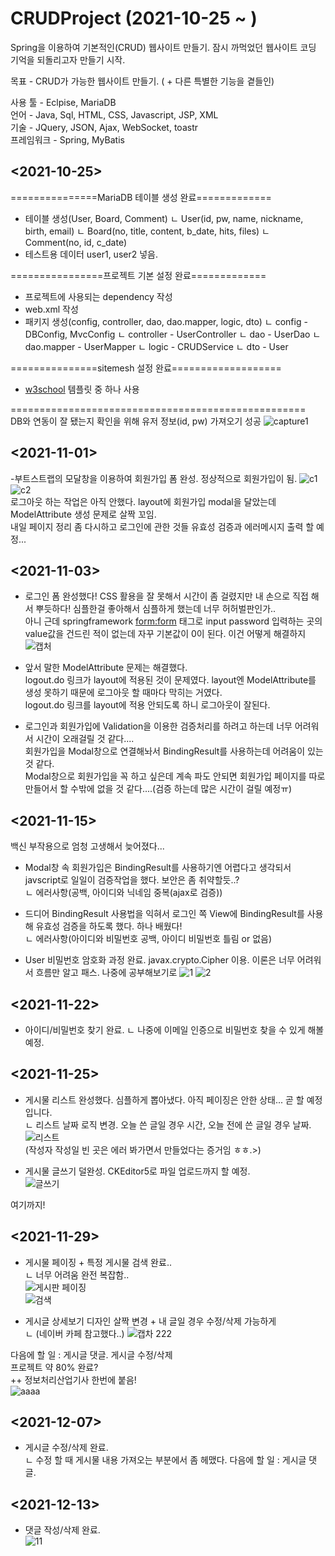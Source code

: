 # CRUDProject (2021-10-25 ~ )

Spring을 이용하여 기본적인(CRUD) 웹사이트 만들기.
잠시 까먹었던 웹사이트 코딩 기억을 되돌리고자 만들기 시작.

목표 - CRUD가 가능한 웹사이트 만들기. ( + 다른 특별한 기능을 곁들인)

사용 툴 - Eclpise, MariaDB   
언어 - Java, Sql, HTML, CSS, Javascript, JSP, XML   
기술 - JQuery, JSON, Ajax, WebSocket, toastr   
프레임워크 - Spring, MyBatis   

## **<2021-10-25>**
===============MariaDB 테이블 생성 완료=============

- 테이블 생성(User, Board, Comment)
      ㄴ User(id, pw, name, nickname, birth, email)
      ㄴ Board(no, title, content, b_date, hits, files)
      ㄴ Comment(no, id, c_date)
 - 테스트용 데이터 user1, user2 넣음.

================프로젝트 기본 설정 완료=============

- 프로젝트에 사용되는 dependency 작성
- web.xml 작성
- 패키지 생성(config, controller, dao, dao.mapper, logic, dto)
      ㄴ config - DBConfig, MvcConfig
      ㄴ controller - UserController
      ㄴ dao - UserDao
      ㄴ dao.mapper - UserMapper
      ㄴ logic - CRUDService
      ㄴ dto - User
      
===============sitemesh 설정 완료===================

- [w3school](https://www.w3schools.com/w3css/w3css_templates.asp) 템플릿 중 하나 사용

===================================================   
DB와 연동이 잘 됐는지 확인을 위해 유저 정보(id, pw) 가져오기 성공
![capture1](https://user-images.githubusercontent.com/82797084/138723003-ba43dcfc-df55-44dc-9e25-71cfc9c5c48a.PNG)

## **<2021-11-01>**
-부트스트랩의 모달창을 이용하여 회원가입 폼 완성. 정상적으로 회원가입이 됨.
![c1](https://user-images.githubusercontent.com/82797084/139650758-5035625c-1972-439d-8024-d1d249bb27f9.PNG)
![c2](https://user-images.githubusercontent.com/82797084/139650772-d37228e7-57f9-45a7-a9f4-9ae78b21deca.PNG)   
로그아웃 하는 작업은 아직 안했다. layout에 회원가입 modal을 달았는데 ModelAttribute 생성 문제로 살짝 꼬임.    
내일 페이지 정리 좀 다시하고 로그인에 관한 것들 유효성 검증과 에러메시지 출력 할 예정...

## **<2021-11-03>**    
- 로그인 폼 완성했다! CSS 활용을 잘 못해서 시간이 좀 걸렸지만 내 손으로 직접 해서 뿌듯하다!
      심플한걸 좋아해서 심플하게 했는데 너무 허허벌판인가..   
      아니 근데 springframework <form:form> 태그로 input password 입력하는 곳의 value값을 건드린 적이 없는데 자꾸 기본값이 0이 된다. 이건 어떻게 해결하지
![캡처](https://user-images.githubusercontent.com/82797084/140049757-fdd01558-bc46-4924-aeb0-2546d443a3ca.PNG)


- 앞서 말한 ModelAttribute 문제는 해결했다.    
      logout.do 링크가 layout에 적용된 것이 문제였다. layout엔 ModelAttribute를 생성 못하기 때문에 로그아웃 할 때마다 막히는 거였다.   
      logout.do 링크를 layout에 적용 안되도록 하니 로그아웃이 잘된다.   
         
- 로그인과 회원가입에 Validation을 이용한 검증처리를 하려고 하는데 너무 어려워서 시간이 오래걸릴 것 같다....   
      회원가입을 Modal창으로 연결해놔서 BindingResult를 사용하는데 어려움이 있는 것 같다.   
      Modal창으로 회원가입을 꼭 하고 싶은데 계속 파도 안되면 회원가입 페이지를 따로 만들어서 할 수밖에 없을 것 같다....(검증 하는데 많은 시간이 걸릴 예정ㅠ)

## **<2021-11-15>**   
백신 부작용으로 엄청 고생해서 늦어졌다...    

- Modal창 속 회원가입은 BindingResult를 사용하기엔 어렵다고 생각되서 javscript로 일일이 검증작업을 했다. 보안은 좀 취약할듯..?   
      ㄴ 에러사항(공백, 아이디와 닉네임 중복(ajax로 검증))   

- 드디어 BindingResult 사용법을 익혀서 로그인 쪽 View에 BindingResult를 사용해 유효성 검증을 하도록 했다. 하나 배웠다!   
      ㄴ 에러사항(아이디와 비밀번호 공백, 아이디 비밀번호 틀림 or 없음)   

- User 비밀번호 암호화 과정 완료. javax.crypto.Cipher 이용. 이론은 너무 어려워서 흐름만 알고 패스. 나중에 공부해보기로
![1](https://user-images.githubusercontent.com/82797084/141738503-afb6e525-d020-4bb0-bd13-b06eefaec5aa.PNG)
![2](https://user-images.githubusercontent.com/82797084/141738511-85251716-e98d-4c97-b730-73a7a11fe48e.PNG)


## **<2021-11-22>**   
- 아이디/비밀번호 찾기 완료.
      ㄴ 나중에 이메일 인증으로 비밀번호 찾을 수 있게 해볼 예정. 
      
## **<2021-11-25>**
- 게시물 리스트 완성했다. 심플하게 뽑아냈다. 아직 페이징은 안한 상태... 곧 할 예정입니다.   
      ㄴ 리스트 날짜 로직 변경. 오늘 쓴 글일 경우 시간, 오늘 전에 쓴 글일 경우 날짜.   
![리스트](https://user-images.githubusercontent.com/82797084/143399652-2616ea7b-e860-4abb-8f5b-a20675e92d08.PNG)   
(작성자 작성일 빈 곳은 에러 봐가면서 만들었다는 증거임 ㅎㅎ.>)  

- 게시물 글쓰기 덜완성. CKEditor5로 파일 업로드까지 할 예정.   
![글쓰기](https://user-images.githubusercontent.com/82797084/143399912-7bdd04e4-490c-4b54-afc1-033b12a3f77c.PNG)   

여기까지!  

## **<2021-11-29>**
- 게시물 페이징 + 특정 게시물 검색 완료..   
      ㄴ 너무 어려움 완전 복잡함..   
  ![게시판 페이징](https://user-images.githubusercontent.com/82797084/143825924-c358189b-6978-43cd-a9ab-17152a82e52d.PNG)   
  ![검색](https://user-images.githubusercontent.com/82797084/143825942-b996f9b3-4e5a-4297-9f8f-dc9d2d8b7ba4.PNG)   

- 게시글 상세보기 디자인 살짝 변경 + 내 글일 경우 수정/삭제 가능하게   
      ㄴ (네이버 카페 참고했다..)
![캡차 222](https://user-images.githubusercontent.com/82797084/143826284-2a1eb3d3-038b-464f-a343-093766e601b3.PNG)

다음에 할 일 : 게시글 댓글. 게시글 수정/삭제   
프로젝트 약 80% 완료?   
++ 정보처리산업기사 한번에 붙음!   
![aaaa](https://user-images.githubusercontent.com/82797084/143826812-a0e53633-8033-4cd8-b8b1-2264283be853.jpg)
    
 ## **<2021-12-07>**   
 - 게시글 수정/삭제 완료.    
      ㄴ 수정 할 때 게시물 내용 가져오는 부분에서 좀 헤맸다.
 다음에 할 일 : 게시글 댓글.   
 
 
 ## **<2021-12-13>** 
 - 댓글 작성/삭제 완료.   
![11](https://user-images.githubusercontent.com/82797084/145769678-6c0852b5-1c71-4ef3-afb5-49aeca751644.PNG)
